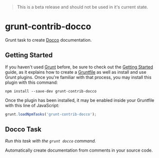 > This is a beta release and should not be used in it's current state.

# grunt-contrib-docco

Grunt task to create [Docco](http://jashkenas.github.io/docco/) documentation.

## Getting Started

If you haven't used [Grunt](http://gruntjs.com/) before, be sure to check out the [Getting Started](http://gruntjs.com/getting-started) guide, as it explains how to create a [Gruntfile](http://gruntjs.com/sample-gruntfile) as well as install and use Grunt plugins. Once you're familiar with that process, you may install this plugin with this command:

```
npm install --save-dev grunt-contrib-docco
```

Once the plugin has been installed, it may be enabled inside your Gruntfile with this line of JavaScript:

```javascript
grunt.loadNpmTasks('grunt-contrib-docco');
```

## Docco Task

_Run this task with the `grunt docco` command._

Automatically create documentation from comments in your source code.
